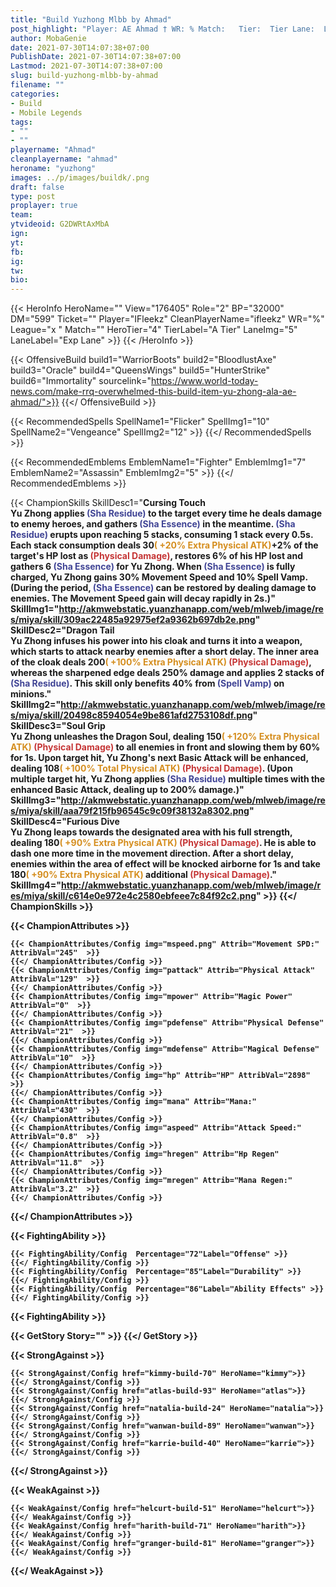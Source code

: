```yaml
---
title: "Build Yuzhong Mlbb by Ahmad"
post_highlight: "Player: AE Ahmad † WR: % Match:   Tier:  Tier Lane:  Lane"
author: MobaGenie
date: 2021-07-30T14:07:38+07:00
PublishDate: 2021-07-30T14:07:38+07:00
Lastmod: 2021-07-30T14:07:38+07:00
slug: build-yuzhong-mlbb-by-ahmad
filename: ""
categories: 
- Build 
- Mobile Legends
tags: 
- ""
- ""
playername: "Ahmad"
cleanplayername: "ahmad"
heroname: "yuzhong"
images: ../p/images/buildk/.png
draft: false
type: post
proplayer: true
team: 
ytvideoid: G2DWRtAxMbA
ign: 
yt: 
fb: 
ig: 
tw: 
bio: 
---
```


{{< HeroInfo HeroName="" View="176405" Role="2" BP="32000" DM="599" Ticket="" Player="IFleekz" CleanPlayerName="ifleekz" WR="%" League="x " Match="" HeroTier="4" TierLabel="A Tier" LaneImg="5" LaneLabel="Exp Lane" >}} {{< /HeroInfo >}}
 
{{< OffensiveBuild build1="WarriorBoots"  build2="BloodlustAxe" build3="Oracle" build4="QueensWings" build5="HunterStrike" build6="Immortality" sourcelink="https://www.world-today-news.com/make-rrq-overwhelmed-this-build-item-yu-zhong-ala-ae-ahmad/">}} {{</ OffensiveBuild >}}  

{{< RecommendedSpells SpellName1="Flicker" SpellImg1="10" SpellName2="Vengeance" SpellImg2="12" >}} {{</ RecommendedSpells >}}   

{{< RecommendedEmblems EmblemName1="Fighter" EmblemImg1="7" EmblemName2="Assassin" EmblemImg2="5" >}} {{</ RecommendedEmblems >}}   

{{< ChampionSkills SkillDesc1="<b>Cursing Touch<br>Yu Zhong applies <font color='#404495'>(Sha Residue)</font> to the target every time he deals damage to enemy heroes, and gathers <font color='#404495'>(Sha Essence)</font> in the meantime. <font color='#404495'>(Sha Residue)</font> erupts upon reaching 5 stacks, consuming 1 stack every 0.5s. Each stack consumption deals 30<font color='#D58E1F'>( +20% Extra Physical ATK)</font>+2% of the target's HP lost as <font color='#C53535'>(Physical Damage)</font>, restores 6% of his HP lost and gathers 6 <font color='#404495'>(Sha Essence)</font> for Yu Zhong. When <font color='#404495'>(Sha Essence)</font> is fully charged, Yu Zhong gains 30% Movement Speed and 10% Spell Vamp. (During the period, <font color='#404495'>(Sha Essence)</font> can be restored by dealing damage to enemies. The Movement Speed gain will decay rapidly in 2s.)" SkillImg1="http://akmwebstatic.yuanzhanapp.com/web/mlweb/image/res/miya/skill/309ac22485a92975ef2a9362b697db2e.png"  SkillDesc2="<b>Dragon Tail<br>Yu Zhong infuses his power into his cloak and turns it into a weapon, which starts to attack nearby enemies after a short delay. The inner area of the cloak deals 200<font color='#D58E1F'>( +100% Extra Physical ATK)</font> <font color='#C53535'>(Physical Damage)</font>, whereas the sharpened edge deals 250% damage and applies 2 stacks of <font color='#404495'>(Sha Residue)</font>. This skill only benefits 40% from <font color='#404495'>(Spell Vamp)</font> on minions." SkillImg2="http://akmwebstatic.yuanzhanapp.com/web/mlweb/image/res/miya/skill/20498c8594054e9be861afd2753108df.png"  SkillDesc3="<b>Soul Grip<br>Yu Zhong unleashes the Dragon Soul, dealing 150<font color='#D58E1F'>( +120% Extra Physical ATK)</font> <font color='#C53535'>(Physical Damage)</font> to all enemies in front and slowing them by 60% for 1s. Upon target hit, Yu Zhong's next Basic Attack will be enhanced, dealing 108<font color='#D58E1F'>( +100% Total Physical ATK)</font> <font color='#C53535'>(Physical Damage)</font>. (Upon multiple target hit, Yu Zhong applies <font color='#404495'>(Sha Residue)</font> multiple times with the enhanced Basic Attack, dealing up to 200% damage.)" SkillImg3="http://akmwebstatic.yuanzhanapp.com/web/mlweb/image/res/miya/skill/aaa79f215fb96545c9c09f38132a8302.png"  SkillDesc4="<b>Furious Dive<br>Yu Zhong leaps towards the designated area with his full strength, dealing 180<font color='#D58E1F'>( +90% Extra Physical ATK)</font> <font color='#C53535'>(Physical Damage)</font>. He is able to dash one more time in the movement direction. After a short delay, enemies within the area of effect will be knocked airborne for 1s and take 180<font color='#D58E1F'>( +90% Extra Physical ATK)</font> additional <font color='#C53535'>(Physical Damage)</font>." SkillImg4="http://akmwebstatic.yuanzhanapp.com/web/mlweb/image/res/miya/skill/c614e0e972e4c2580ebfeee7c84f92c2.png"  >}} {{</ ChampionSkills >}}
	

{{< ChampionAttributes >}}

	{{< ChampionAttributes/Config img="mspeed.png" Attrib="Movement SPD:" AttribVal="245"  >}} 
	{{</ ChampionAttributes/Config >}}
	{{< ChampionAttributes/Config img="pattack" Attrib="Physical Attack" AttribVal="129"  >}} 
	{{</ ChampionAttributes/Config >}}
	{{< ChampionAttributes/Config img="mpower" Attrib="Magic Power" AttribVal="0"  >}} 
	{{</ ChampionAttributes/Config >}}
	{{< ChampionAttributes/Config img="pdefense" Attrib="Physical Defense" AttribVal="21"  >}} 
	{{</ ChampionAttributes/Config >}}
	{{< ChampionAttributes/Config img="mdefense" Attrib="Magical Defense" AttribVal="10"  >}} 
	{{</ ChampionAttributes/Config >}}
	{{< ChampionAttributes/Config img="hp" Attrib="HP" AttribVal="2898"  >}} 
	{{</ ChampionAttributes/Config >}}
	{{< ChampionAttributes/Config img="mana" Attrib="Mana:" AttribVal="430"  >}} 
	{{</ ChampionAttributes/Config >}}
	{{< ChampionAttributes/Config img="aspeed" Attrib="Attack Speed:" AttribVal="0.8"  >}} 
	{{</ ChampionAttributes/Config >}}
	{{< ChampionAttributes/Config img="hregen" Attrib="Hp Regen" AttribVal="11.8"  >}} 
	{{</ ChampionAttributes/Config >}}
	{{< ChampionAttributes/Config img="mregen" Attrib="Mana Regen:" AttribVal="3.2"  >}} 
	{{</ ChampionAttributes/Config >}}
	
	
{{</ ChampionAttributes >}}


{{< FightingAbility >}}

	{{< FightingAbility/Config  Percentage="72"Label="Offense" >}} 
	{{</ FightingAbility/Config >}}		
	{{< FightingAbility/Config  Percentage="85"Label="Durability" >}} 
	{{</ FightingAbility/Config >}}
	{{< FightingAbility/Config  Percentage="86"Label="Ability Effects" >}} 
	{{</ FightingAbility/Config >}}
	
{{< FightingAbility >}}

{{< GetStory Story="" >}}  {{</ GetStory >}}

{{< StrongAgainst >}}

	{{< StrongAgainst/Config href="kimmy-build-70" HeroName="kimmy">}} {{</ StrongAgainst/Config >}}
	{{< StrongAgainst/Config href="atlas-build-93" HeroName="atlas">}} {{</ StrongAgainst/Config >}}
	{{< StrongAgainst/Config href="natalia-build-24" HeroName="natalia">}} {{</ StrongAgainst/Config >}}
	{{< StrongAgainst/Config href="wanwan-build-89" HeroName="wanwan">}} {{</ StrongAgainst/Config >}}
	{{< StrongAgainst/Config href="karrie-build-40" HeroName="karrie">}} {{</ StrongAgainst/Config >}}
	
{{</ StrongAgainst >}}

{{< WeakAgainst >}}

	{{< WeakAgainst/Config href="helcurt-build-51" HeroName="helcurt">}} {{</ WeakAgainst/Config >}}
	{{< WeakAgainst/Config href="harith-build-71" HeroName="harith">}} {{</ WeakAgainst/Config >}}
	{{< WeakAgainst/Config href="granger-build-81" HeroName="granger">}} {{</ WeakAgainst/Config >}}
	
	
	
{{</ WeakAgainst >}}

